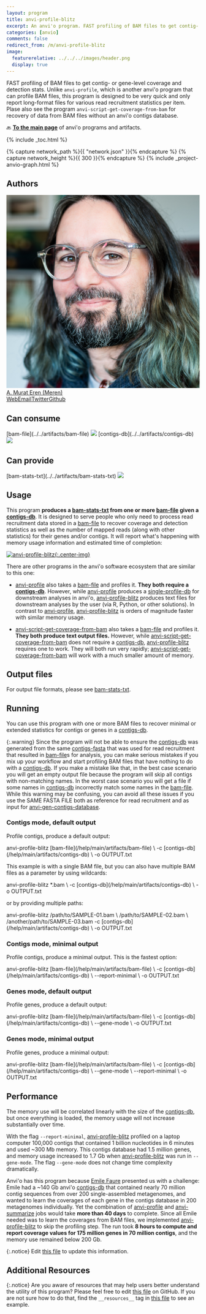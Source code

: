 ```yaml
---
layout: program
title: anvi-profile-blitz
excerpt: An anvi'o program. FAST profiling of BAM files to get contig- or gene-level coverage and detection stats.
categories: [anvio]
comments: false
redirect_from: /m/anvi-profile-blitz
image:
  featurerelative: ../../../images/header.png
  display: true
---
```


FAST profiling of BAM files to get contig- or gene-level coverage and detection stats. Unlike `anvi-profile`, which is another anvi&#x27;o program that can profile BAM files, this program is designed to be very quick and only report long-format files for various read recruitment statistics per item. Plase also see the program `anvi-script-get-coverage-from-bam` for recovery of data from BAM files without an anvi&#x27;o contigs database.

🔙 **[To the main page](../../)** of anvi'o programs and artifacts.


{% include _toc.html %}
<div id="svg" class="subnetwork"></div>
{% capture network_path %}{{ "network.json" }}{% endcapture %}
{% capture network_height %}{{ 300 }}{% endcapture %}
{% include _project-anvio-graph.html %}


## Authors

<div class="anvio-person"><div class="anvio-person-info"><div class="anvio-person-photo"><img class="anvio-person-photo-img" src="../../images/authors/meren.jpg" /></div><div class="anvio-person-info-box"><a href="/people/meren" target="_blank"><span class="anvio-person-name">A. Murat Eren (Meren)</span></a><div class="anvio-person-social-box"><a href="http://merenlab.org" class="person-social" target="_blank"><i class="fa fa-fw fa-home"></i>Web</a><a href="mailto:a.murat.eren@gmail.com" class="person-social" target="_blank"><i class="fa fa-fw fa-envelope-square"></i>Email</a><a href="http://twitter.com/merenbey" class="person-social" target="_blank"><i class="fa fa-fw fa-twitter-square"></i>Twitter</a><a href="http://github.com/meren" class="person-social" target="_blank"><i class="fa fa-fw fa-github"></i>Github</a></div></div></div></div>



## Can consume


<p style="text-align: left" markdown="1"><span class="artifact-r">[bam-file](../../artifacts/bam-file) <img src="../../images/icons/BAM.png" class="artifact-icon-mini" /></span> <span class="artifact-r">[contigs-db](../../artifacts/contigs-db) <img src="../../images/icons/DB.png" class="artifact-icon-mini" /></span></p>


## Can provide


<p style="text-align: left" markdown="1"><span class="artifact-p">[bam-stats-txt](../../artifacts/bam-stats-txt) <img src="../../images/icons/TXT.png" class="artifact-icon-mini" /></span></p>


## Usage


This program **produces a <span class="artifact-n">[bam-stats-txt](/help/main/artifacts/bam-stats-txt)</span> from one or more <span class="artifact-n">[bam-file](/help/main/artifacts/bam-file)</span> given a <span class="artifact-n">[contigs-db](/help/main/artifacts/contigs-db)</span>**. It is designed to serve people who only need to process read recruitment data stored in a <span class="artifact-n">[bam-file](/help/main/artifacts/bam-file)</span> to recover coverage and detection statistics as well as the number of mapped reads (along with other statistics) for their genes and/or contigs. It will report what's happening with memory usage information and estimated time of completion:

[![anvi-profile-blitz](../../images/anvi-profile-blitz.png){:.center-img}](../../images/anvi-profile-blitz.png)

There are other programs in the anvi'o software ecosystem that are similar to this one:

* <span class="artifact-p">[anvi-profile](/help/main/programs/anvi-profile)</span> also takes a <span class="artifact-n">[bam-file](/help/main/artifacts/bam-file)</span> and profiles it. **They both require a <span class="artifact-n">[contigs-db](/help/main/artifacts/contigs-db)</span>**. However, while <span class="artifact-p">[anvi-profile](/help/main/programs/anvi-profile)</span> produces a <span class="artifact-n">[single-profile-db](/help/main/artifacts/single-profile-db)</span> for downstream analyses in anvi'o, <span class="artifact-p">[anvi-profile-blitz](/help/main/programs/anvi-profile-blitz)</span> produces text files for downstream analyses by the user (via R, Python, or other solutions). In contrast to <span class="artifact-p">[anvi-profile](/help/main/programs/anvi-profile)</span>, <span class="artifact-p">[anvi-profile-blitz](/help/main/programs/anvi-profile-blitz)</span> is orders of magnitude faster with similar memory usage.

* <span class="artifact-p">[anvi-script-get-coverage-from-bam](/help/main/programs/anvi-script-get-coverage-from-bam)</span> also takes a <span class="artifact-n">[bam-file](/help/main/artifacts/bam-file)</span> and profiles it. **They both produce text output files.** However, while <span class="artifact-p">[anvi-script-get-coverage-from-bam](/help/main/programs/anvi-script-get-coverage-from-bam)</span> does not require a <span class="artifact-n">[contigs-db](/help/main/artifacts/contigs-db)</span>, <span class="artifact-p">[anvi-profile-blitz](/help/main/programs/anvi-profile-blitz)</span> requires one to work. They will both run very rapidly; <span class="artifact-p">[anvi-script-get-coverage-from-bam](/help/main/programs/anvi-script-get-coverage-from-bam)</span> will work with a much smaller amount of memory.

## Output files

For output file formats, please see <span class="artifact-n">[bam-stats-txt](/help/main/artifacts/bam-stats-txt)</span>.

## Running

You can use this program with one or more BAM files to recover minimal or extended statistics for contigs or genes in a <span class="artifact-n">[contigs-db](/help/main/artifacts/contigs-db)</span>.

{:.warning}
Since the program will not be able to ensure the <span class="artifact-n">[contigs-db](/help/main/artifacts/contigs-db)</span> was generated from the same <span class="artifact-n">[contigs-fasta](/help/main/artifacts/contigs-fasta)</span> that was used for read recruitment that resulted in <span class="artifact-n">[bam-file](/help/main/artifacts/bam-file)</span>s for analysis, you can make serious mistakes if you mix up your workflow and start profiling BAM files that have nothing to do with a <span class="artifact-n">[contigs-db](/help/main/artifacts/contigs-db)</span>. If you make a mistake like that, in the best case scenario you will get an empty output file because the program will skip all contigs with non-matching names. In the worst case scenario you will get a file if some names in <span class="artifact-n">[contigs-db](/help/main/artifacts/contigs-db)</span> incorrectly match some names in the <span class="artifact-n">[bam-file](/help/main/artifacts/bam-file)</span>. While this warning may be confusing, you can avoid all these issues if you use the SAME FASTA FILE both as reference for read recruitment and as input for <span class="artifact-p">[anvi-gen-contigs-database](/help/main/programs/anvi-gen-contigs-database)</span>.

### Contigs mode, default output

Profile contigs, produce a default output:

<div class="codeblock" markdown="1">
anvi&#45;profile&#45;blitz <span class="artifact&#45;n">[bam&#45;file](/help/main/artifacts/bam&#45;file)</span> \
                   &#45;c <span class="artifact&#45;n">[contigs&#45;db](/help/main/artifacts/contigs&#45;db)</span> \
                   &#45;o OUTPUT.txt
</div>

This example is with a single BAM file, but you can also have multiple BAM files as a parameter by using wildcards:

<div class="codeblock" markdown="1">
anvi&#45;profile&#45;blitz &#42;.bam \
                   &#45;c <span class="artifact&#45;n">[contigs&#45;db](/help/main/artifacts/contigs&#45;db)</span> \
                   &#45;o OUTPUT.txt
</div>

or by providing multiple paths:

<div class="codeblock" markdown="1">
anvi&#45;profile&#45;blitz /path/to/SAMPLE&#45;01.bam \
                   /path/to/SAMPLE&#45;02.bam \
                   /another/path/to/SAMPLE&#45;03.bam
                   &#45;c <span class="artifact&#45;n">[contigs&#45;db](/help/main/artifacts/contigs&#45;db)</span> \
                   &#45;o OUTPUT.txt
</div>

### Contigs mode, minimal output

Profile contigs, produce a minimal output. This is the fastest option:

<div class="codeblock" markdown="1">
anvi&#45;profile&#45;blitz <span class="artifact&#45;n">[bam&#45;file](/help/main/artifacts/bam&#45;file)</span> \
                   &#45;c <span class="artifact&#45;n">[contigs&#45;db](/help/main/artifacts/contigs&#45;db)</span> \
                   &#45;&#45;report&#45;minimal \
                   &#45;o OUTPUT.txt
</div>

### Genes mode, default output

Profile genes, produce a default output:

<div class="codeblock" markdown="1">
anvi&#45;profile&#45;blitz <span class="artifact&#45;n">[bam&#45;file](/help/main/artifacts/bam&#45;file)</span> \
                   &#45;c <span class="artifact&#45;n">[contigs&#45;db](/help/main/artifacts/contigs&#45;db)</span> \
                   &#45;&#45;gene&#45;mode \
                   &#45;o OUTPUT.txt
</div>

### Genes mode, minimal output

Profile genes, produce a minimal output:

<div class="codeblock" markdown="1">
anvi&#45;profile&#45;blitz <span class="artifact&#45;n">[bam&#45;file](/help/main/artifacts/bam&#45;file)</span> \
                   &#45;c <span class="artifact&#45;n">[contigs&#45;db](/help/main/artifacts/contigs&#45;db)</span> \
                   &#45;&#45;gene&#45;mode \
                   &#45;&#45;report&#45;minimal \
                   &#45;o OUTPUT.txt
</div>


## Performance

The memory use will be correlated linearly with the size of the <span class="artifact-n">[contigs-db](/help/main/artifacts/contigs-db)</span>, but once everything is loaded, the memory usage will not increase substantially over time.

With the flag `--report-minimal`, <span class="artifact-p">[anvi-profile-blitz](/help/main/programs/anvi-profile-blitz)</span> profiled on a laptop computer 100,000 contigs that contained 1 billion nucleotides in 6 minutes and used ~300 Mb memory. This contigs database had 1.5 million genes, and memory usage increased to 1.7 Gb when <span class="artifact-p">[anvi-profile-blitz](/help/main/programs/anvi-profile-blitz)</span> was run in `--gene-mode`. The flag `--gene-mode` does not change time complexity dramatically.

Anvi'o has this program because [Emile Faure](https://twitter.com/faureemile) presented us with a challenge: Emile had a ~140 Gb anvi'o <span class="artifact-n">[contigs-db](/help/main/artifacts/contigs-db)</span> that contained nearly 70 million contig sequences from over 200 single-assembled metagenomes, and wanted to learn the coverages of each gene in the contigs database in 200 metagenomes individually. Yet the combination of <span class="artifact-p">[anvi-profile](/help/main/programs/anvi-profile)</span> and <span class="artifact-p">[anvi-summarize](/help/main/programs/anvi-summarize)</span> jobs would take **more than 40 days** to complete. Since all Emile needed was to learn the coverages from BAM files, we implemented <span class="artifact-p">[anvi-profile-blitz](/help/main/programs/anvi-profile-blitz)</span> to skip the profiling step. The run took **8 hours to compute and report coverage values for 175 million genes in 70 million contigs**, and the memory use remained below 200 Gb.

{:.notice}
Edit [this file](https://github.com/merenlab/anvio/tree/master/anvio/docs/programs/anvi-profile-blitz.md) to update this information.


## Additional Resources



{:.notice}
Are you aware of resources that may help users better understand the utility of this program? Please feel free to edit [this file](https://github.com/merenlab/anvio/tree/master/bin/anvi-profile-blitz) on GitHub. If you are not sure how to do that, find the `__resources__` tag in [this file](https://github.com/merenlab/anvio/blob/master/bin/anvi-interactive) to see an example.
